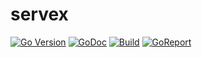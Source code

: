 # servex

[![Go Version][version-img]][doc] [![GoDoc][doc-img]][doc] [![Build][ci-img]][ci] [![GoReport][report-img]][report]



[version-img]: https://img.shields.io/badge/Go-%3E%3D%201.19-%23007d9c
[doc-img]: https://pkg.go.dev/badge/github.com/maxbolgarin/servex
[doc]: https://pkg.go.dev/github.com/maxbolgarin/servex
[ci-img]: https://github.com/maxbolgarin/servex/actions/workflows/go.yml/badge.svg
[ci]: https://github.com/maxbolgarin/servex/actions
[report-img]: https://goreportcard.com/badge/github.com/maxbolgarin/servex
[report]: https://goreportcard.com/report/github.com/maxbolgarin/servex

